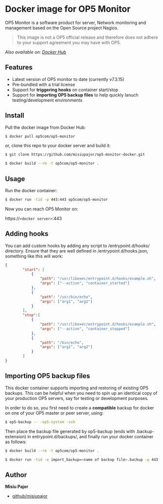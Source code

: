 # Docker image for OP5 Monitor

OP5 Monitor is a software product for server, Network monitoring and management based on the Open Source project Nagios.

> This image is not a OP5 official release and therefore does not adhere to your support agreement you may have with OP5.

*Also available on: [Docker Hub](https://hub.docker.com/r/op5com/op5-monitor)*

## Features

 * Latest version of OP5 monitor to date (currently v7.3.15)
 * Pre-bundled with a trial license
 * Support for **triggering hooks** on container start/stop
 * Support for **importing OP5 backup files** to help quickly lanuch testing/development environments

## Install

Pull the docker image from Docker Hub:

```sh
$ docker pull op5com/op5-monitor
```

or, clone this repo to your docker server and build it:

```sh
$ git clone https://github.com/misiupajor/op5-monitor-docker.git
```

```sh
$ docker build --rm -t op5com/op5-monitor .
```

## Usage

Run the docker container:

```sh
$ docker run -tid -p 443:443 op5com/op5-monitor
```

Now you can reach OP5 Monitor on:

https://`<docker server>`:443

## Adding hooks

You can add custom hooks by adding any script to /entrypoint.d/hooks/ directory. Ensure that they are well defined in /entrypoint.d/hooks.json, something like this will work:

```json
{
        "start": [
            {
                "path": "/usr/libexec/entrypoint.d/hooks/example.sh",
                "args": ["--action", "container_started"]
            },
            {
                "path": "/usr/bin/echo",
                "args": ["arg1", "arg2"]
            }
        ],
        "stop":[
            {
                "path": "/usr/libexec/entrypoint.d/hooks/example.sh",
                "args": ["--action", "container_stopped"]
            },
            {
                "path": "/bin/echo",
                "args": ["arg1", "arg2"]
            }
        ]
}
```

## Importing OP5 backup files

This docker container supports importing and restoring of existing OP5 backups. This can be helpful when you need to spin up an identical copy of your production OP5 servers, say for testing or development purposes.

In order to do so, you first need to create a **compatible** backup for docker on one of your OP5 master or peer server, using:
```sh
$ op5-backup -- -op5-system -ssh
```

Then place the backup file generated by op5-backup (ends with .backup-extension) in entrypoint.d/backups/, and finally run your docker container as follows:

```sh
$ docker build --rm -t op5com/op5-monitor .
```

```sh
$ docker run -tid -e import_backup=<name of backup file>.backup -p 443:443 op5com/op5-monitor
```

## Author
**Misiu Pajor**

* [github/misiupajor](https://github.com/misiupajor)
